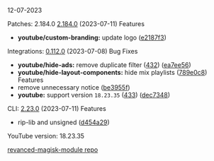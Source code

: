 12-07-2023

Patches: 2.184.0
  [2.184.0](https://github.com/revanced/revanced-patches/compare/v2.183.1...v2.184.0) (2023-07-11)
 Features
* **youtube/custom-branding:** update logo ([e2187f3](https://github.com/revanced/revanced-patches/commit/e2187f33ff82fce40592517aef31cb191b42987c))

 
Integrations:   [0.112.0](https://github.com/revanced/revanced-integrations/compare/v0.111.2...v0.112.0) (2023-07-08)
 Bug Fixes
* **youtube/hide-ads:** remove duplicate filter ([432](https://github.com/revanced/revanced-integrations/issues/432)) ([ea7ee56](https://github.com/revanced/revanced-integrations/commit/ea7ee56276a4a88f156a06c8f614360561231908))
* **youtube/hide-layout-components:** hide mix playlists ([789e0c8](https://github.com/revanced/revanced-integrations/commit/789e0c8bcb1c2e964abcc496144d2f614c36fc0e))
 Features
* remove unnecessary notice ([be3955f](https://github.com/revanced/revanced-integrations/commit/be3955fee45d22966006156a5475ef91b6f2b981))
* **youtube:** support version `18.23.35` ([433](https://github.com/revanced/revanced-integrations/issues/433)) ([dec7348](https://github.com/revanced/revanced-integrations/commit/dec73482038b3cc8b2031fd876643f89d937d142))

 
CLI:   [2.23.0](https://github.com/j-hc/revanced-cli/compare/v2.22.0...v2.23.0) (2023-07-11)
 Features
* rip-lib and unsigned ([d454a29](https://github.com/j-hc/revanced-cli/commit/d454a29ddceb0d07ffac26e09ba1fd04f7c16e31))
 

YouTube version: 18.23.35

[revanced-magisk-module repo](https://github.com/vuongvan/magisk-module)

